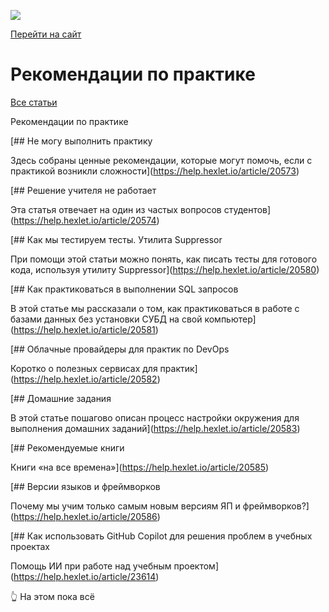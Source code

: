 [![](https://files.carrotquest.app/knowledge-bases-images/logos/64033/1726575914708-nb7xvabz.png)](../index.html)

[Перейти на сайт](https://ru.hexlet.io)

# Рекомендации по практике

[Все статьи](../index.html)

Рекомендации по практике

[## Не могу выполнить практику

Здесь собраны ценные рекомендации, которые могут помочь, если с практикой возникли сложности](https://help.hexlet.io/article/20573)

[## Решение учителя не работает

Эта статья отвечает на один из частых вопросов студентов](https://help.hexlet.io/article/20574)

[## Как мы тестируем тесты. Утилита Suppressor

При помощи этой статьи можно понять, как писать тесты для готового кода, используя утилиту Suppressor](https://help.hexlet.io/article/20580)

[## Как практиковаться в выполнении SQL запросов

В этой статье мы рассказали о том, как практиковаться в работе с базами данных без установки СУБД на свой компьютер](https://help.hexlet.io/article/20581)

[## Облачные провайдеры для практик по DevOps

Коротко о полезных сервисах для практик](https://help.hexlet.io/article/20582)

[## Домашние задания

В этой статье пошагово описан процесс настройки окружения для выполнения домашних заданий](https://help.hexlet.io/article/20583)

[## Рекомендуемые книги

Книги «на все времена»](https://help.hexlet.io/article/20585)

[## Версии языков и фреймворков

Почему мы учим только самым новым версиям ЯП и фреймворков?](https://help.hexlet.io/article/20586)

[## Как использовать GitHub Copilot для решения проблем в учебных проектах

Помощь ИИ при работе над учебным проектом](https://help.hexlet.io/article/23614)

👆 На этом пока всё